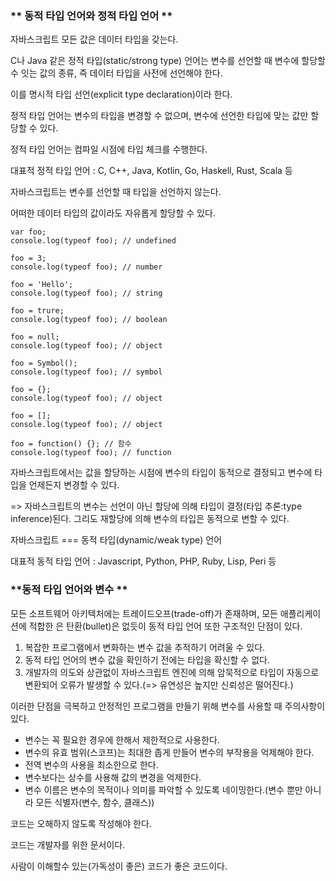 ### ** 동적 타입 언어와 정적 타입 언어 **
자바스크립트 모든 값은 데이터 타입을 갖는다.

C나 Java 같은 정적 타입(static/strong type) 언어는 변수를 선언할 때 변수에 할당할 수 잇는 값의 종류, 즉 데이터 타입을 사전에 선언해야 한다.

이를 명시적 타입 선언(explicit type declaration)이라 한다.

정적 타입 언어는 변수의 타입을 변경할 수 없으며, 변수에 선언한 타입에 맞는 값만 할당할 수 있다.

정적 타입 언어는 컴파일 시점에 타입 체크를 수행한다.

대표적 정적 타입 언어 : C, C++, Java, Kotlin, Go, Haskell, Rust, Scala 등



자바스크립트는 변수를 선언할 때 타입을 선언하지 않는다.

어떠한 데이터 타입의 값이라도 자유롭게 할당할 수 있다.
```
var foo;
console.log(typeof foo); // undefined

foo = 3;
console.log(typeof foo); // number

foo = 'Hello';
console.log(typeof foo); // string

foo = trure;
console.log(typeof foo); // boolean

foo = null;
console.log(typeof foo); // object

foo = Symbol();
console.log(typeof foo); // symbol

foo = {};
console.log(typeof foo); // object

foo = [];
console.log(typeof foo); // object

foo = function() {}; // 함수
console.log(typeof foo); // function
```
자바스크립트에서는 값을 할당하는 시점에 변수의 타입이 동적으로 결정되고 변수에 타입을 언제든지 변경할 수 있다.

=> 자바스크립트의 변수는 선언이 아닌 할당에 의해 타입이 결정(타입 추론:type inference)된다. 그리도 재할당에 의해 변수의 타입은 동적으로 변할 수 있다.

자바스크립트 === 동적 타입(dynamic/weak type) 언어

대표적 동적 타입 언어 : Javascript, Python, PHP, Ruby, Lisp, Peri 등

### **동적 타입 언어와 변수 **
모든 소프트웨어 아키텍처에는 트레이드오프(trade-off)가 존재하며, 모든 애플리케이션에 적합한 은 탄환(bullet)은 없듯이 동적 타입 언어 또한 구조적인 단점이 있다.
 
1. 복잡한 프로그램에서 변화하는 변수 값을 추적하기 어려울 수 있다.
2. 동적 타입 언어의 변수 값을 확인하기 전에는 타입을 확신할 수 없다.
3. 개발자의 의도와 상관없이 자바스크립트 엔진에 의해 암묵적으로 타입이 자동으로 변환되어 오류가 발생할 수 있다.(=> 유연성은 높지만 신뢰성은 떨어진다.)



이러한 단점을 극복하고 안정적인 프로그램을 만들기 위해 변수를 사용할 때 주의사항이 있다.

- 변수는 꼭 필요한 경우에 한해서 제한적으로 사용한다.
- 변수의 유효 범위(스코프)는 최대한 좁게 만들어 변수의 부작용을 억제해야 한다.
- 전역 변수의 사용을 최소한으로 한다.
- 변수보다는 상수를 사용해 값의 변경을 억제한다.
- 변수 이름은 변수의 목적이나 의미를 파악할 수 있도록 네이밍한다.(변수 뿐만 아니라 모든 식별자(변수, 함수, 클래스))



코드는 오해하지 않도록 작성해야 한다.

코드는 개발자를 위한 문서이다.

사람이 이해할수 있는(가독성이 좋은) 코드가 좋은 코드이다.